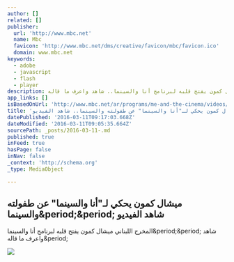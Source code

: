 ```yaml
---
author: []
related: []
publisher:
  url: 'http://www.mbc.net'
  name: Mbc
  favicon: 'http://www.mbc.net/dms/creative/favicon/mbc/favicon.ico'
  domain: www.mbc.net
keywords:
  - adobe
  - javascript
  - flash
  - player
description: المخرج اللبناني ميشال كمون يفتح قلبه لبرنامج أنا والسينما.. شاهد واعرف ما قاله.
app_links: []
isBasedOnUrl: 'http://www.mbc.net/ar/programs/me-and-the-cinema/videos/close-up/articles/%D9%85%D9%8A%D8%B4%D8%A7%D9%84-%D9%83%D9%85%D9%88%D9%86-%D9%8A%D8%AD%D9%83%D9%8A-%D9%84%D9%80-%D8%A3%D9%86%D8%A7-%D9%88%D8%A7%D9%84%D8%B3%D9%8A%D9%86%D9%85%D8%A7--%D8%B9%D9%86-%D8%B7%D9%81%D9%88%D9%84%D8%AA%D9%87-%D9%88%D8%A7%D9%84%D8%B3%D9%8A%D9%86%D9%85%D8%A7---%D8%B4%D8%A7%D9%87%D8%AF-%D8%A7%D9%84%D9%81%D9%8A%D8%AF%D9%8A%D9%88.html'
title: 'ميشال كمون يحكي لـ"أنا والسينما" عن طفولته والسينما.. شاهد الفيديو'
datePublished: '2016-03-11T09:17:03.668Z'
dateModified: '2016-03-11T09:05:35.664Z'
sourcePath: _posts/2016-03-11-.md
published: true
inFeed: true
hasPage: false
inNav: false
_context: 'http://schema.org'
_type: MediaObject

---
```

<article style=""><h1>ميشال كمون يحكي لـ"أنا والسينما" عن طفولته والسينما&amp;period;&amp;period; شاهد الفيديو</h1><p>المخرج اللبناني ميشال كمون يفتح قلبه لبرنامج أنا والسينما&amp;period;&amp;period; شاهد واعرف ما قاله&amp;period;</p><img src="http://www.mbc.net/default/mediaObject/Photos/2016/february/Week-3/18-2-2016/1/original/a20e57f7094707cc5c8a5f53eb1321e9b8201369/1.jpg" /></article>